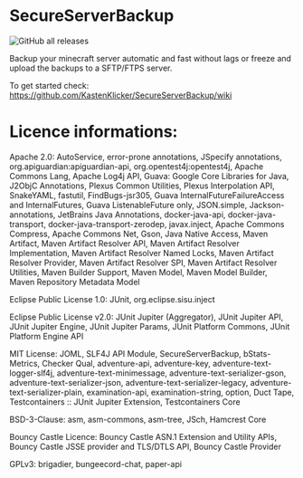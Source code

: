 # SecureServerBackup
<img alt="GitHub all releases" src="https://img.shields.io/github/downloads/kastenklicker/secureserverbackup/total?color=green&logo=github&style=flat-square">

Backup your minecraft server automatic and fast without lags or freeze and upload the backups to a SFTP/FTPS server.

To get started check: https://github.com/KastenKlicker/SecureServerBackup/wiki

# Licence informations:

Apache 2.0: AutoService, error-prone annotations, JSpecify annotations, org.apiguardian:apiguardian-api, org.opentest4j:opentest4j, Apache Commons Lang, Apache Log4j API, Guava: Google Core Libraries for Java, J2ObjC Annotations, Plexus Common Utilities, Plexus Interpolation API, SnakeYAML, fastutil, FindBugs-jsr305, Guava InternalFutureFailureAccess and InternalFutures, Guava ListenableFuture only, JSON.simple, Jackson-annotations, JetBrains Java Annotations, docker-java-api, docker-java-transport, docker-java-transport-zerodep, javax.inject, Apache Commons Compress, Apache Commons Net, Gson, Java Native Access, Maven Artifact, Maven Artifact Resolver API, Maven Artifact Resolver Implementation, Maven Artifact Resolver Named Locks, Maven Artifact Resolver Provider, Maven Artifact Resolver SPI, Maven Artifact Resolver Utilities, Maven Builder Support, Maven Model, Maven Model Builder, Maven Repository Metadata Model

Eclipse Public License 1.0: JUnit, org.eclipse.sisu.inject

Eclipse Public License v2.0: JUnit Jupiter (Aggregator), JUnit Jupiter API, JUnit Jupiter Engine, JUnit Jupiter Params, JUnit Platform Commons, JUnit Platform Engine API

MIT License: JOML, SLF4J API Module, SecureServerBackup, bStats-Metrics, Checker Qual, adventure-api, adventure-key, adventure-text-logger-slf4j, adventure-text-minimessage, adventure-text-serializer-gson, adventure-text-serializer-json, adventure-text-serializer-legacy, adventure-text-serializer-plain, examination-api, examination-string, option, Duct Tape, Testcontainers :: JUnit Jupiter Extension, Testcontainers Core

BSD-3-Clause: asm, asm-commons, asm-tree, JSch, Hamcrest Core

Bouncy Castle Licence: Bouncy Castle ASN.1 Extension and Utility APIs, Bouncy Castle JSSE provider and TLS/DTLS API, Bouncy Castle Provider

GPLv3: brigadier, bungeecord-chat, paper-api

